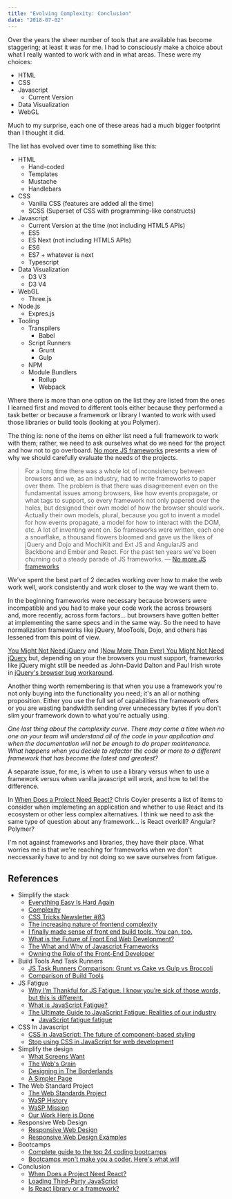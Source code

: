 ```yaml
---
title: "Evolving Complexity: Conclusion"
date: "2018-07-02"
---
```


Over the years the sheer number of tools that are available has become staggering; at least it was for me. I had to consciously make a choice about what I really wanted to work with and in what areas. These were my choices:

- HTML
- CSS
- Javascript
  - Current Version
- Data Visualization
- WebGL

Much to my surprise, each one of these areas had a much bigger footprint than I thought it did.

The list has evolved over time to something like this:

- HTML
  - Hand-coded
  - Templates
  - Mustache
  - Handlebars
- CSS
  - Vanilla CSS (features are added all the time)
  - SCSS (Superset of CSS with programming-like constructs)
- Javascript
  - Current Version at the time (not including HTML5 APIs)
  - ES5
  - ES Next (not including HTML5 APIs)
  - ES6
  - ES7 + whatever is next
  - Typescript
- Data Visualization
  - D3 V3
  - D3 V4
- WebGL
  - Three.js
- Node.js
  - Expres.js
- Tooling
  - Transpilers
    - Babel
  - Script Runners
    - Grunt
    - Gulp
  - NPM
  - Module Bundlers
    - Rollup
    - Webpack

Where there is more than one option on the list they are listed from the ones I learned first and moved to different tools either because they performed a task better or because a framework or library I wanted to work with used those libraries or build tools (looking at you Polymer).

The thing is: none of the items on either list need a full framework to work with them; rather, we need to ask ourselves what do we need for the project and how not to go overboard. [No more JS frameworks](https://bitworking.org/news/2014/05/zero_framework_manifesto) presents a view of why we should carefully evaluate the needs of the projects.

> For a long time there was a whole lot of inconsistency between browsers and we, as an industry, had to write frameworks to paper over them. The problem is that there was disagreement even on the fundamental issues among browsers, like how events propagate, or what tags to support, so every framework not only papered over the holes, but designed their own model of how the browser should work. Actually their own models, plural, because you got to invent a model for how events propagate, a model for how to interact with the DOM, etc. A lot of inventing went on. So frameworks were written, each one a snowflake, a thousand flowers bloomed and gave us the likes of jQuery and Dojo and MochiKit and Ext JS and AngularJS and Backbone and Ember and React. For the past ten years we’ve been churning out a steady parade of JS frameworks. — [No more JS frameworks](https://bitworking.org/news/2014/05/zero_framework_manifesto)

We've spent the best part of 2 decades working over how to make the web work well, work consistently and work closer to the way we want them to.

In the beginning frameworks were necessary because browsers were incompatible and you had to make your code work the across browsers and, more recently, across form factors... but browsers have gotten better at implementing the same specs and in the same way. So the need to have normalization frameworks like jQuery, MooTools, Dojo, and others has lessened from this point of view.

[You Might Not Need jQuery](http://youmightnotneedjquery.com/) and [(Now More Than Ever) You Might Not Need jQuery](https://css-tricks.com/now-ever-might-not-need-jquery/) but, depending on your the browsers you must support, frameworks like jQuery might still be needed as John-David Dalton and Paul Irish wrote in [jQuery's browser bug workaround](https://docs.google.com/document/d/1LPaPA30bLUB_publLIMF0RlhdnPx_ePXm7oW02iiT6o/edit).

Another thing worth remembering is that when you use a framework you're not only buying into the functionality you need; it's an all or nothing proposition. Either you use the full set of capabilities the framework offers or you are wasting bandwidth sending over unnecessary bytes if you don't slim your framework down to what you're actually using.

_One last thing about the complexity curve. There may come a time when no one on your team will understand all of the code in your application and when the documentation will not be enough to do proper maintenance. What happens when you decide to refactor the code or more to a different framework that has become the latest and greatest?_

A separate issue, for me, is when to use a library versus when to use a framework versus when vanilla javascript will work, and how to tell the difference.

In [When Does a Project Need React?](https://css-tricks.com/project-need-react/) Chris Coyier presents a list of items to consider when implemeting an application and whether to use React and its ecosystem or other less complex alternatives. I think we need to ask the same type of question about any framework... is React overkill? Angular? Polymer?

I'm not against frameworks and libraries, they have their place. What worries me is that we're reaching for frameworks when we don't neccessarily have to and by not doing so we save ourselves from fatigue.

## References

- Simplify the stack
  - [Everything Easy Is Hard Again](https://frankchimero.com/writing/everything-easy-is-hard-again/)
  - [Complexity](https://css-tricks.com/complexity/)
  - [CSS Tricks Newsletter #83](https://css-tricks.com/newsletter/83/)
  - [The increasing nature of frontend complexity](https://blog.logrocket.com/the-increasing-nature-of-frontend-complexity-b73c784c09ae)
  - [I finally made sense of front end build tools. You can, too.](https://medium.freecodecamp.org/making-sense-of-front-end-build-tools-3a1b3a87043b)
  - [What is the Future of Front End Web Development?](https://css-tricks.com/future-front-end-web-development/)
  - [The What and Why of Javascript Frameworks](https://artandlogic.com/2015/05/the-what-and-why-of-javascript-frameworks/)
  - [Owning the Role of the Front-End Developer](https://alistapart.com/article/owning-the-role-of-the-front-end-developer)
- Build Tools And Task Runners
  - [JS Task Runners Comparison: Grunt vs Cake vs Gulp vs Broccoli](https://blog.cozycloud.cc/technic/2014/06/18/task-runners-comparison/)
  - [Comparison of Build Tools](https://survivejs.com/webpack/appendices/comparison/)
- JS Fatigue
  - [Why I’m Thankful for JS Fatigue. I know you’re sick of those words, but this is different.](https://medium.com/javascript-scene/why-im-thankful-for-js-fatigue-i-know-you-re-sick-of-those-words-but-this-is-different-296fae0c888f)
  - [What is JavaScript Fatigue?](https://thefullstack.xyz/javascript-fatigue/)
  - [The Ultimate Guide to JavaScript Fatigue: Realities of our industry](http://lucasfcosta.com/2017/07/17/The-Ultimate-Guide-to-JavaScript-Fatigue.html)
    - [JavaScript fatigue fatigue](http://2ality.com/2016/02/js-fatigue-fatigue.html)
- CSS In Javascript
  - [CSS in JavaScript: The future of component-based styling](https://medium.freecodecamp.org/css-in-javascript-the-future-of-component-based-styling-70b161a79a32)
  - [Stop using CSS in JavaScript for web development](https://medium.com/@gajus/stop-using-css-in-javascript-for-web-development-fa32fb873dcc)
- Simplify the design
  - [What Screens Want](https://frankchimero.com/writing/what-screens-want/)
  - [The Web's Grain](https://frankchimero.com/writing/the-webs-grain/)
  - [Designing in The Borderlands](https://frankchimero.com/writing/designing-in-the-borderlands/)
  - [A Simpler Page](https://craigmod.com/sputnik/a_simpler_page/)
- The Web Standard Project
  - [The Web Standards Project](https://www.webstandards.org/index.html)
  - [WaSP History](https://www.webstandards.org/about/history/index.html)
  - [WaSP Mission](https://archive.webstandards.org/mission.html)
  - [Our Work Here is Done](https://www.webstandards.org/2013/03/01/our-work-here-is-done/index.html)
- Responsive Web Design
  - [Responsive Web Design](https://alistapart.com/article/responsive-web-design)
  - [Responsive Web Design Examples](https://responsivedesign.is/examples/)
- Bootcamps
  - [Complete guide to the top 24 coding bootcamps](https://techbeacon.com/complete-guide-top-24-coding-bootcamps)
  - [Bootcamps won't make you a coder. Here's what will](https://techbeacon.com/bootcamps-wont-make-you-coder-heres-what-will)
- Conclusion
  - [When Does a Project Need React?](https://css-tricks.com/project-need-react/)
  - [Loading Third-Party JavaScript](https://developers.google.com/web/fundamentals/performance/optimizing-content-efficiency/loading-third-party-javascript/)
  - [Is React library or a framework?](https://develoger.com/is-reactjs-library-or-a-framework-a14786f681a0)
